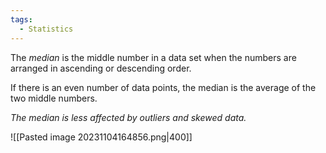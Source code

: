 ```yaml
---
tags:
  - Statistics
---
```

The *median* is the middle number in a data set when the numbers are arranged in ascending or descending order. 

If there is an even number of data points, the median is the average of the two middle numbers.

*The median is less affected by outliers and skewed data.*

![[Pasted image 20231104164856.png|400]]